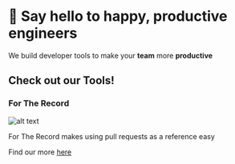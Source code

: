 
# 👋 Say hello to happy, productive engineers

We build developer tools to make your **team** more **productive**

## Check out our Tools! 

### For The Record
![alt text](https://cdn.cp.adobe.io/content/2/dcx/779f312b-6a2a-4cb4-9ba5-f45023da4cd7/rendition/preview.jpg/version/3/format/jpg/dimension/width/size/1200)

For The Record makes using pull requests as a reference easy

Find our more [here](https://tally.so/r/wgD89N)